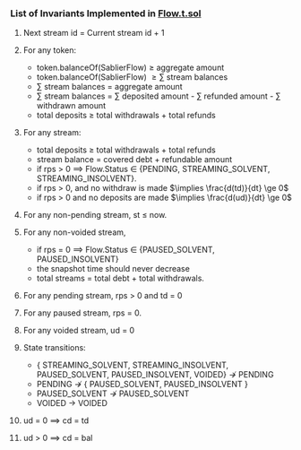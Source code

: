 ### List of Invariants Implemented in [Flow.t.sol](./Flow.t.sol)

1. Next stream id = Current stream id + 1

1. For any token:
   - token.balanceOf(SablierFlow) $`\ge`$ aggregate amount
   - token.balanceOf(SablierFlow) $`\ge \sum`$ stream balances
   - $\sum$ stream balances = aggregate amount
   - $\sum$ stream balances = $\sum$ deposited amount - $\sum$ refunded amount - $\sum$ withdrawn amount
   - total deposits $\ge$ total withdrawals + total refunds

1. For any stream:
   - total deposits $\ge$ total withdrawals + total refunds
   - stream balance = covered debt + refundable amount
   - if rps $\gt$ 0 $\implies$ Flow.Status $\in$ {PENDING, STREAMING_SOLVENT, STREAMING_INSOLVENT}.
   - if rps $\gt$ 0, and no withdraw is made $\implies \frac{d(td)}{dt} \ge 0$
   - if rps $\gt$ 0 and no deposits are made $\implies \frac{d(ud)}{dt} \ge 0$

1. For any non-pending stream, st $\le$ now.

1. For any non-voided stream,
   - if rps = 0 $\implies$ Flow.Status $\in$ {PAUSED_SOLVENT, PAUSED_INSOLVENT}
   - the snapshot time should never decrease
   - total streams = total debt + total withdrawals.

1. For any pending stream, rps > 0 and td = 0

1. For any paused stream, rps = 0.

1. For any voided stream, ud = 0

1. State transitions:
   - { STREAMING_SOLVENT, STREAMING_INSOLVENT, PAUSED_SOLVENT, PAUSED_INSOLVENT, VOIDED} $`\not\to`$ PENDING
   - PENDING $`\not\to`$ { PAUSED_SOLVENT, PAUSED_INSOLVENT }
   - PAUSED_SOLVENT $`\not\to`$ PAUSED_SOLVENT
   - VOIDED $`\to`$ VOIDED

1. ud = 0 $\implies$ cd = td

1. ud > 0 $\implies$ cd = bal
